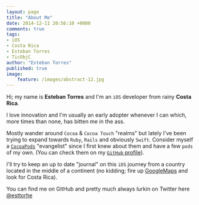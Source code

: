 ```yaml
---
layout: page
title: "About Me"
date: 2014-12-11 20:56:10 +0000
comments: true
tags:
- iOS
- Costa Rica
- Esteban Torres
- TicObjC
author: "Esteban Torres"
published: true
image:
    feature: /images/abstract-12.jpg
---
```

Hi; my name is **Esteban Torres** and I'm an `iOS` developer from rainy **Costa Rica**.

I love innovation and I'm usually an early adopter whenever I can which, more times than none, has bitten me in the ass.
<!-- more -->
Mostly wander around `Cocoa` & `Cocoa Touch` "realms" but lately I've been trying to expand towards `Ruby`, `Rails` and obviously `Swift`.
Consider myself a [`CocoaPods`](http://cocoapods.org) "evangelist" since I first knew about them and have a few `pods` of my own. (You can check them on my [`GitHub` profile](https://github.com/esttorhe)).

I'll try to keep an up to date "journal" on this `iOS` journey from a country located in the middle of a continent (no kidding; fire up [GoogleMaps](http://maps.google.com/) and look for Costa Rica).

You can find me on GitHub and pretty much always lurkin on Twitter here [@esttorhe](https://twitter.com/esttorhe)
